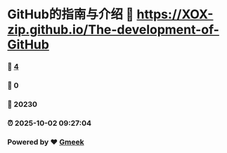 # GitHub的指南与介绍 :link: https://XOX-zip.github.io/The-development-of-GitHub 
### :page_facing_up: [4](https://XOX-zip.github.io/The-development-of-GitHub/tag.html) 
### :speech_balloon: 0 
### :hibiscus: 20230 
### :alarm_clock: 2025-10-02 09:27:04 
### Powered by :heart: [Gmeek](https://github.com/Meekdai/Gmeek)

